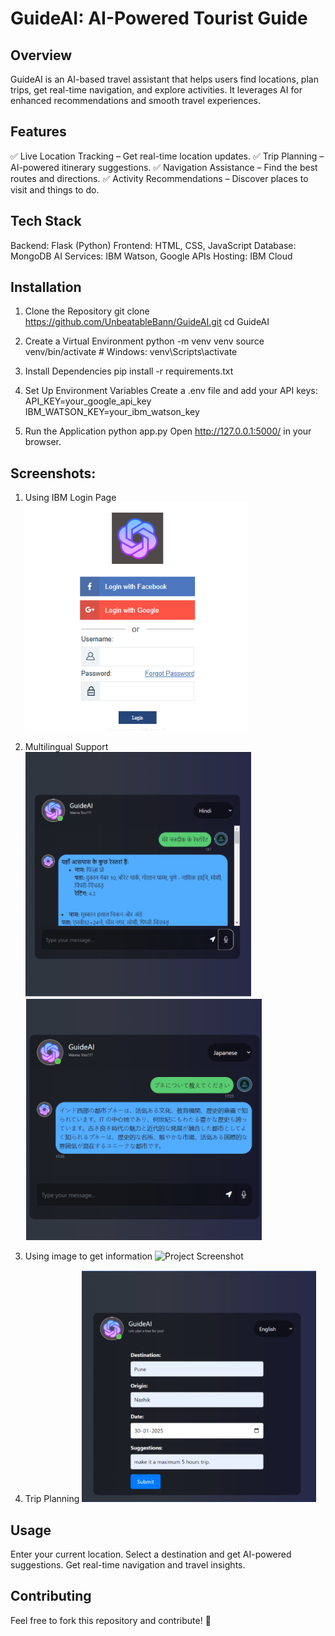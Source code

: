 # GuideAI: AI-Powered Tourist Guide
## Overview
GuideAI is an AI-based travel assistant that helps users find locations, plan trips, get real-time navigation, and explore activities. It leverages AI for enhanced recommendations and smooth travel experiences.

## Features
✅ Live Location Tracking – Get real-time location updates.
✅ Trip Planning – AI-powered itinerary suggestions.
✅ Navigation Assistance – Find the best routes and directions.
✅ Activity Recommendations – Discover places to visit and things to do.

## Tech Stack
Backend: Flask (Python)
Frontend: HTML, CSS, JavaScript
Database: MongoDB
AI Services: IBM Watson, Google APIs
Hosting: IBM Cloud

## Installation
1. Clone the Repository
git clone https://github.com/UnbeatableBann/GuideAI.git
cd GuideAI

3. Create a Virtual Environment
python -m venv venv
source venv/bin/activate  # Windows: venv\Scripts\activate

5. Install Dependencies
pip install -r requirements.txt
6. Set Up Environment Variables
Create a .env file and add your API keys:
API_KEY=your_google_api_key
IBM_WATSON_KEY=your_ibm_watson_key

5. Run the Application
python app.py
Open http://127.0.0.1:5000/ in your browser.

## Screenshots:
1. Using IBM Login Page
![Project Screenshot](Screenshots/Login.png)

2. Multilingual Support
![Project Screenshot](Screenshots/Multilingual.png)
![Project Screenshot](Screenshots/Multilingual2.png)

4. Using image to get information
![Project Screenshot](Screenshots/ImageUpload.png)

5. Trip Planning
![Project Screenshot](Screenshots/TripPlanning.png)

## Usage
Enter your current location.
Select a destination and get AI-powered suggestions.
Get real-time navigation and travel insights.

## Contributing
Feel free to fork this repository and contribute! 🚀
